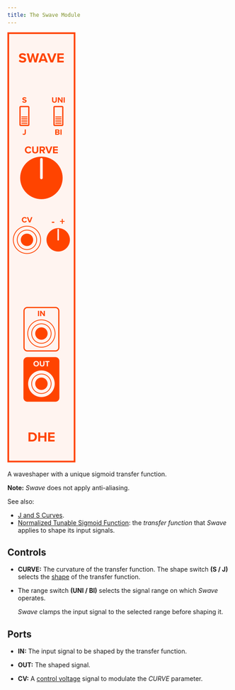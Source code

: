 ```yaml
---
title: The Swave Module
---
```

<img class="faceplate" src="swave.svg" alt="The Swave Faceplate" />

A waveshaper with a unique sigmoid transfer function.

**Note:**
_Swave_ does not apply anti-aliasing.

See also:
-   [J and S Curves](/technical/curves/).
-   [Normalized Tunable Sigmoid Function](/technical/sigmoid/):
    the _transfer function_
    that _Swave_ applies
    to shape its input signals.

## Controls
-   **CURVE:**
    The curvature of the transfer function.
    The shape switch **(S / J)**
    selects the
    [shape](/technical/curves/)
    of the transfer function.

-   The range switch **(UNI / BI)**
    selects the signal range on which _Swave_ operates.

    _Swave_ clamps the input signal to the selected range
    before shaping it.

## Ports

-   **IN:**
    The input signal to be shaped
    by the transfer function.

-   **OUT:**
    The shaped signal.

-   **CV:**
    A [control voltage](/technical/modulation/) signal
    to modulate the _CURVE_ parameter.
